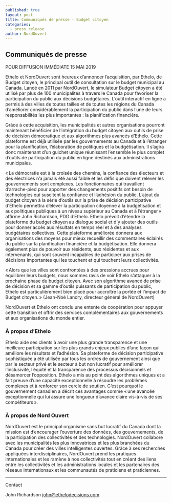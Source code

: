 ```yaml
---
published: true
layout: post
title: Communiqués de presse - Budget citoyen
categories:
  - press release
author: NordOuvert
---
```

## Communiqués de presse

POUR DIFFUSION IMMÉDIATE
15 MAI 2019

Ethelo et NordOuvert sont heureux d’annoncer l’acquisition, par Ethelo, de Budget citoyen, le principal outil de consultation sur le budget municipal au Canada. Lancé en 2011 par NordOuvert, le simulateur Budget citoyen a été utilisé par plus de 100 municipalités à travers le Canada pour favoriser la participation du public aux décisions budgétaires. L’outil interactif en ligne a permis à des villes de toutes tailles et de toutes les régions du Canada d’améliorer considérablement la participation du public dans l’une de leurs responsabilités les plus importantes : la planification financière.

Grâce à cette acquisition, les municipalités et autres organisations pourront maintenant bénéficier de l’intégration du budget citoyen aux outils de prise de décision démocratique et aux algorithmes plus avancés d’Ethelo. Cette plateforme est déjà utilisée par les gouvernements au Canada et à l’étranger pour la planification, l’élaboration de politiques et la budgétisation. Il s’agira donc maintenant d’un guichet unique réunissant l’ensemble le plus complet d’outils de participation du public en ligne destinés aux administrations municipales.

« La démocratie est à la croisée des chemins, la confiance des électeurs et des électrices n’a jamais été aussi faible et les défis que doivent relever les gouvernements sont complexes. Les fonctionnaires qui travaillent d’arrache-pied pour apporter des changements positifs ont besoin de technologies qui suscitent la confiance et l’adhésion du public. L’ajout du budget citoyen à la série d’outils sur la prise de décision participative d’Ethelo permettra d’élever la participation citoyenne à la budgétisation et aux politiques publiques à un niveau supérieur au Canada et à l’étranger » affirme John Richardson, PDG d’Ethelo. Ethelo prévoit d’étendre la plateforme du budget citoyen au dialogue social et d’y ajouter des outils pour donner accès aux résultats en temps réel et à des analyses budgétaires collectives. Cette plateforme améliorée donnera aux organisations des moyens pour mieux recueillir des commentaires éclairés du public sur la planification financière et la budgétisation. Elle donnera également plus de pouvoir aux résidents, aux résidentes et aux intervenants, qui sont souvent incapables de participer aux prises de décisions importantes qui les touchent et qui touchent leurs collectivités.

« Alors que les villes sont confrontées à des pressions accrues pour équilibrer leurs budgets, nous sommes ravis de voir Ethelo s’attaquer à la prochaine phase du budget citoyen. Avec son algorithme avancé de prise de décision et sa gamme d’outils puissants de participation du public, Ethelo est particulièrement bien placé pour accroître la portée et l’impact de Budget citoyen. » (Jean-Noé Landry, directeur général de NordOuvert)

NordOuvert et Ethelo ont conclu une entente de coopération pour appuyer cette transition et offrir des services complémentaires aux gouvernements et aux organisations du monde entier.

### À propos d’Ethelo

Ethelo aide ses clients à avoir une plus grande transparence et une meilleure participation sur les plus grands enjeux publics d’une façon qui améliore les résultats et l’adhésion. Sa plateforme de décision participative sophistiquée a été utilisée par tous les ordres de gouvernement ainsi que par le secteur privé et le secteur à but non lucratif pour améliorer l’inclusivité, l’équité et la transparence des processus décisionnels et désamorcer l’opposition. Ethelo a mis au point des algorithmes uniques et a fait preuve d’une capacité exceptionnelle à résoudre les problèmes complexes et à renforcer son cercle de soutien. C’est pourquoi le gouvernement canadien a décrit ces avantages comme « une avancée exceptionnelle qui lui assure une longueur d’avance claire vis-à-vis de ses compétiteurs ».

### À propos de Nord Ouvert

NordOuvert est le principal organisme sans but lucratif du Canada dont la mission est d’encourager l’ouverture des données, des gouvernements, de la participation des collectivités et des technologies. NordOuvert collabore avec les municipalités les plus innovatrices et les plus branchées du Canada pour créer des villes intelligentes ouvertes. Grâce à ses recherches appliquées interdisciplinaires, NordOuvert prend les pratiques internationales et les ramène à nos collectivités tout en créant des liens entre les collectivités et les administrations locales et les partenaires des réseaux internationaux et les communautés de praticiens et praticiennes.

---

Contact

John Richardson
john@ethelodecisions.com
